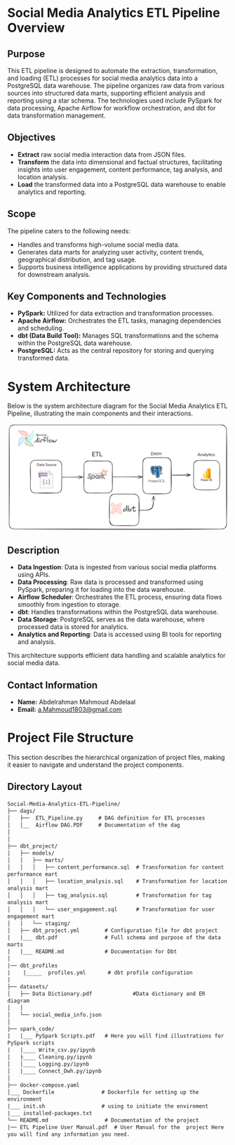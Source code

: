 # Social Media Analytics ETL Pipeline Overview

## Purpose
This ETL pipeline is designed to automate the extraction, transformation, and loading (ETL) processes for social media analytics data into a PostgreSQL data warehouse. The pipeline organizes raw data from various sources into structured data marts, supporting efficient analysis and reporting using a star schema. The technologies used include PySpark for data processing, Apache Airflow for workflow orchestration, and dbt for data transformation management.

## Objectives
- **Extract** raw social media interaction data from JSON files.
- **Transform** the data into dimensional and factual structures, facilitating insights into user engagement, content performance, tag analysis, and location analysis.
- **Load** the transformed data into a PostgreSQL data warehouse to enable analytics and reporting.

## Scope
The pipeline caters to the following needs:
- Handles and transforms high-volume social media data.
- Generates data marts for analyzing user activity, content trends, geographical distribution, and tag usage.
- Supports business intelligence applications by providing structured data for downstream analysis.

## Key Components and Technologies
- **PySpark:** Utilized for data extraction and transformation processes.
- **Apache Airflow:** Orchestrates the ETL tasks, managing dependencies and scheduling.
- **dbt (Data Build Tool):** Manages SQL transformations and the schema within the PostgreSQL data warehouse.
- **PostgreSQL:** Acts as the central repository for storing and querying transformed data.

# System Architecture

Below is the system architecture diagram for the Social Media Analytics ETL Pipeline, illustrating the main components and their interactions.

![System Architecture](images/system_architecture.png)

## Description

- **Data Ingestion**: Data is ingested from various social media platforms using APIs.
- **Data Processing**: Raw data is processed and transformed using PySpark, preparing it for loading into the data warehouse.
- **Airflow Scheduler**: Orchestrates the ETL process, ensuring data flows smoothly from ingestion to storage.
- **dbt**: Handles transformations within the PostgreSQL data warehouse.
- **Data Storage**: PostgreSQL serves as the data warehouse, where processed data is stored for analytics.
- **Analytics and Reporting**: Data is accessed using BI tools for reporting and analysis.

This architecture supports efficient data handling and scalable analytics for social media data.


## Contact Information
- **Name:** Abdelrahman Mahmoud Abdelaal
- **Email:** [a.Mahmoud1803@gmail.com](mailto:a.Mahmoud1803@gmail.com)

# Project File Structure

This section describes the hierarchical organization of project files, making it easier to navigate and understand the project components.

## Directory Layout

```plaintext
Social-Media-Analytics-ETL-Pipeline/
├── dags/
│   ├──  ETL_Pipeline.py     # DAG definition for ETL processes
│   │__  Airflow DAG.PDF     # Documentation of the dag    
│   
│       
├── dbt_project/
│   ├── models/
│   │   ├── marts/
│   │   │   ├── content_performance.sql  # Transformation for content performance mart
│   │   │   ├── location_analysis.sql    # Transformation for location analysis mart
│   │   │   ├── tag_analysis.sql         # Transformation for tag analysis mart
│   │   │   └── user_engagement.sql      # Transformation for user engagement mart
│   │   └── staging/
│   ├── dbt_project.yml        # Configuration file for dbt project
|   |___ dbt.pdf               # Full schema and purpose of the data marts
|   |___ README.md             # Documentation for Dbt
│
|── dbt_profiles
|    |_____  profiles.yml       # dbt profile configuration
|
├── datasets/
│   ├── Data Dictionary.pdf             #Data dictionary and ER diagram
│   │   
│   └── social_media_info.json
│       
├── spark_code/
|   |___ PySpark Scripts.pdf   # Here you will find illustrations for PySpark scripts
|   |____ Write_csv.py/ipynb
│   ├____ Cleaning.py/ipynb
│   │____ Logging.py/ipynb     
│   |____ Connect_Dwh.py/ipynb
│       
├── docker-compose.yaml
│___ Dockerfile               # Dockerfile for setting up the environment
|___ init.sh                  # using to initiate the enviroment 
|___ installed-packages.txt             
└── README.md                  # Documentation of the project
|── ETL Pipeline User Manual.pdf  # User Manual for the  project Here you will find any information you need.
